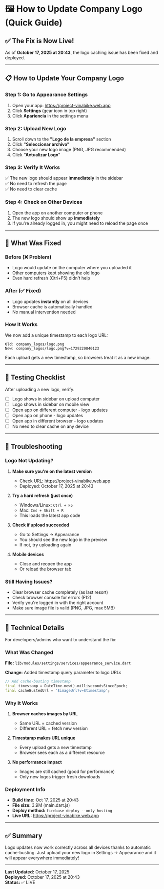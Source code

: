 # 🖼️ How to Update Company Logo (Quick Guide)

## ✅ The Fix is Now Live!

As of **October 17, 2025 at 20:43**, the logo caching issue has been fixed and deployed.

---

## 📋 How to Update Your Company Logo

### Step 1: Go to Appearance Settings
1. Open your app: https://project-vinabike.web.app
2. Click **Settings** (gear icon in top right)
3. Click **Apariencia** in the settings menu

### Step 2: Upload New Logo
1. Scroll down to the **"Logo de la empresa"** section
2. Click **"Seleccionar archivo"**
3. Choose your new logo image (PNG, JPG recommended)
4. Click **"Actualizar Logo"**

### Step 3: Verify It Works
✅ The new logo should appear **immediately** in the sidebar  
✅ No need to refresh the page  
✅ No need to clear cache

### Step 4: Check on Other Devices
1. Open the app on another computer or phone
2. The new logo should show up **immediately**
3. If you're already logged in, you might need to reload the page once

---

## 🔧 What Was Fixed

### Before (❌ Problem)
- Logo would update on the computer where you uploaded it
- Other computers kept showing the old logo
- Even hard refresh (Ctrl+F5) didn't help

### After (✅ Fixed)
- Logo updates **instantly** on all devices
- Browser cache is automatically handled
- No manual intervention needed

### How It Works
We now add a unique timestamp to each logo URL:
```
Old: company_logos/logo.png
New: company_logos/logo.png?v=1729220840123
```

Each upload gets a new timestamp, so browsers treat it as a new image.

---

## 📱 Testing Checklist

After uploading a new logo, verify:

- [ ] Logo shows in sidebar on upload computer
- [ ] Logo shows in sidebar on mobile view
- [ ] Open app on different computer - logo updates
- [ ] Open app on phone - logo updates
- [ ] Open app in different browser - logo updates
- [ ] No need to clear cache on any device

---

## 🚨 Troubleshooting

### Logo Not Updating?

1. **Make sure you're on the latest version**
   - Check URL: https://project-vinabike.web.app
   - Deployed: October 17, 2025 at 20:43

2. **Try a hard refresh (just once)**
   - Windows/Linux: `Ctrl + F5`
   - Mac: `Cmd + Shift + R`
   - This loads the latest app code

3. **Check if upload succeeded**
   - Go to Settings → Appearance
   - You should see the new logo in the preview
   - If not, try uploading again

4. **Mobile devices**
   - Close and reopen the app
   - Or reload the browser tab

### Still Having Issues?

- Clear browser cache completely (as last resort)
- Check browser console for errors (F12)
- Verify you're logged in with the right account
- Make sure image file is valid (PNG, JPG, max 5MB)

---

## 📝 Technical Details

For developers/admins who want to understand the fix:

### What Was Changed

**File:** `lib/modules/settings/services/appearance_service.dart`

**Change:** Added timestamp query parameter to logo URLs

```dart
// Add cache-busting timestamp
final timestamp = DateTime.now().millisecondsSinceEpoch;
final cacheBustedUrl = '$imageUrl?v=$timestamp';
```

### Why It Works

1. **Browser caches images by URL**
   - Same URL = cached version
   - Different URL = fetch new version

2. **Timestamp makes URL unique**
   - Every upload gets a new timestamp
   - Browser sees each as a different resource

3. **No performance impact**
   - Images are still cached (good for performance)
   - Only new logos trigger fresh downloads

### Deployment Info

- **Build time:** Oct 17, 2025 at 20:43
- **File size:** 3.9M (main.dart.js)
- **Deploy method:** `firebase deploy --only hosting`
- **Live URL:** https://project-vinabike.web.app

---

## ✅ Summary

Logo updates now work correctly across all devices thanks to automatic cache-busting. Just upload your new logo in Settings → Appearance and it will appear everywhere immediately!

---

**Last Updated:** October 17, 2025  
**Deployed:** October 17, 2025 at 20:43  
**Status:** ✅ LIVE
